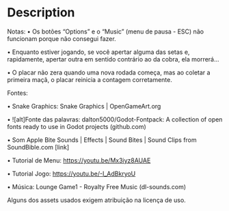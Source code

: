 # Description

Notas:
• Os botões “Options” e o “Music” (menu de pausa - ESC) não funcionam porque não consegui fazer.

• Enquanto estiver jogando, se você apertar alguma das setas e, rapidamente, apertar outra em sentido contrário ao da cobra, ela morrerá...

• O placar não zera quando uma nova rodada começa, mas ao coletar a primeira maçã, o placar reinicia a contagem corretamente.


Fontes:

• Snake Graphics: Snake Graphics | OpenGameArt.org

• ![alt]Fonte das palavras: dalton5000/Godot-Fontpack: A collection of open fonts ready to use in Godot projects (github.com)

• Som Apple Bite Sounds | Effects | Sound Bites | Sound Clips from SoundBible.com [link]

• Tutorial de Menu: https://youtu.be/Mx3iyz8AUAE

• Tutorial Jogo: https://youtu.be/-I_AdBkryoU

• Música: Lounge Game1 - Royalty Free Music (dl-sounds.com)



Alguns dos assets usados exigem atribuição na licença de uso.

